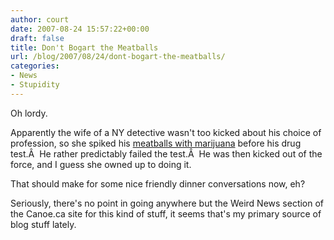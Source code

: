 ```yaml
---
author: court
date: 2007-08-24 15:57:22+00:00
draft: false
title: Don't Bogart the Meatballs
url: /blog/2007/08/24/dont-bogart-the-meatballs/
categories:
- News
- Stupidity
---
```


Oh lordy.

Apparently the wife of a NY detective wasn't too kicked about his choice of profession, so she spiked his [meatballs with marijuana](http://cnews.canoe.ca/CNEWS/WeirdNews/2007/08/24/4442568-ap.html) before his drug test.Â  He rather predictably failed the test.Â  He was then kicked out of the force, and I guess she owned up to doing it.

That should make for some nice friendly dinner conversations now, eh?

Seriously, there's no point in going anywhere but the Weird News section of the Canoe.ca site for this kind of stuff, it seems that's my primary source of blog stuff lately.
